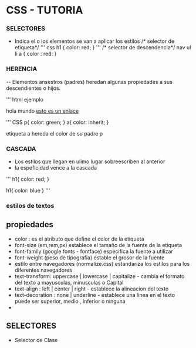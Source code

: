 # CSS - TUTORIA

### SELECTORES
- Indica el o los elementos se van a aplicar los estilos
/* selector de etiqueta*/
''' css
h1 {
    color: red;
}
'''
/* selector de descendencia*/
nav ul li a {
    color : red:
}

### HERENCIA
-- Elementos ansestros (padres) heredan algunas propiedades a sus descendientes o hijos.

''' html ejemplo
 <p>hola mundo <a href="#">esto es un enlace</a></p>

''' CSS
p{
    color: green;
}
a{
    color: inherit;
}

etiqueta a hereda el color de su padre p

### CASCADA
- Los estilos que llegan en ulimo lugar sobreescriben al anterior
- la espeficidad vence a la cascada

''' h1{
    color: red;
}

h1{
    color: blue
}
''' 
### estilos de textos


## propiedades
- color : es el atributo que define el color de la etiqueta
- font-size (em,rem,px) establece el tamaño de la fuente de la etiqueta 
- font-family (google fonts - fontface) especifica la fuente a utilizar 
- font-weight (peso de tipografia)  estable el grosor de la fuente
- estilo entre navegadores (normalize.css) estandariza los estilos para los diferentes navegadores
- text-transform: uppercase | lowercase | capitalize - cambia el formato del texto a mayusculas, minusculas o Capital 
- text-align : left | center | right - establece la alineacion del texto 
- text-decoration : none | underline - establece una linea en el texto puede ser superior, medio , inferior o ninguna
- 
## SELECTORES
 
- Selector de Clase
